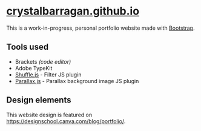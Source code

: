 # [crystalbarragan.github.io](http://crystalbarragan.github.io)
This is a work-in-progress, personal portfolio website made with [Bootstrap](http://getbootstrap.com).

## Tools used

+ Brackets _(code editor)_
+ Adobe TypeKit
+ [Shuffle.js](https://github.com/Vestride/Shuffle) - Filter JS plugin
+ [Parallax.js](https://github.com/pixelcog/parallax.js/) - Parallax background image JS plugin

## Design elements
This website design is featured on https://designschool.canva.com/blog/portfolio/.


